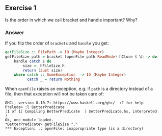 ## Exercise 1
Is the order in which we call bracket and handle important? Why?

### Answer
If you flip the order of `brackets` and `handle` you get:

```haskell
getFileSize :: FilePath -> IO (Maybe Integer)
getFileSize path = bracket (openFile path ReadMode) hClose $ \h -> do
    handle catch $ do
        size <- hFileSize h
        return (Just size)
    where catch :: SomeException  -> IO (Maybe Integer)
          catch _ = return Nothing
```

When `openFile` raises an exception, e.g. if `path` is a directory instead of a file, then that exception will not be taken care of:

```ghci
GHCi, version 8.10.7: https://www.haskell.org/ghc/  :? for help
Prelude> :l BetterPredicate
[1 of 1] Compiling BetterPredicate  ( BetterPredicate.hs, interpreted )
Ok, one module loaded.
*BetterPredicate> getFileSize "."
*** Exception: .: openFile: inappropriate type (is a directory)
```